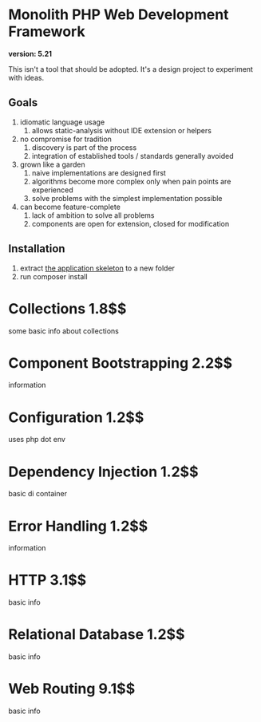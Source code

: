 # Monolith PHP Web Development Framework

**version: 5.21**

This isn't a tool that should be adopted. It's a design project to experiment with ideas.

## Goals

1. idiomatic language usage
    1. allows static-analysis without IDE extension or helpers
2. no compromise for tradition
    1. discovery is part of the process
    2. integration of established tools / standards generally avoided
3. grown like a garden
    1. naive implementations are designed first
    2. algorithms become more complex only when pain points are experienced
    3. solve problems with the simplest implementation possible
4. can become feature-complete
    1. lack of ambition to solve all problems
    2. components are open for extension, closed for modification   

## Installation

1. extract [the application skeleton](https://github.com/monolith-php/application-skeleton/archive/master.zip) to a new folder
2. run composer install

# Collections 1.8$$

some basic info about collections

# Component Bootstrapping 2.2$$

information

# Configuration 1.2$$

uses php dot env

# Dependency Injection 1.2$$

basic di container

# Error Handling 1.2$$

information

# HTTP 3.1$$

basic info

# Relational Database 1.2$$

basic info

# Web Routing 9.1$$

basic info

